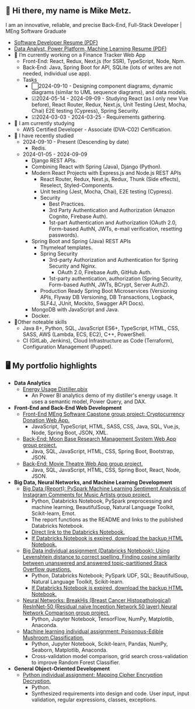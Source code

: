 ## 👋 Hi there, my name is Mike Metz.

<!--
**m-metz/m-metz** is a ✨ _special_ ✨ repository because its `README.md` (this file) appears on your GitHub profile.

Here are some ideas to get you started:

- 🔭 I’m currently working on ...
- 🌱 I’m currently learning ...
- 👯 I’m looking to collaborate on ...
- 🤔 I’m looking for help with ...
- 💬 Ask me about ...
- 📫 How to reach me: ...
- 😄 Pronouns: ...
- ⚡ Fun fact: ...
-->

I am an innovative, reliable, and precise Back-End, Full-Stack Developer | MEng Software Graduate
- [Software Developer Resume (PDF)](https://onedrive.live.com/?authkey=%21AO%5FKq8UUdMEoCWc&id=5564EAC6A68D4D1B%21750536&cid=5564EAC6A68D4D1B&parId=root&parQt=sharedby&o=OneUp)
- [Data Analyst, Power Platform, Machine Learning Resume (PDF)](https://onedrive.live.com/?authkey=%21ALGMBLFKkPI44JQ&id=5564EAC6A68D4D1B%21751274&cid=5564EAC6A68D4D1B&parId=root&parQt=sharedby&o=OneUp)
- 🔭 I’m currently working on a Finance Tracker Web App
  - Front-End: React, Redux, Next.js (for SSR), TypeScript, Node, Npm.
  - Back-End: Java, Spring Boot for API, SQLite (lots of writes are not needed, individual use app).
  - Tasks
    - ⬜2024-09-10 - Designing component diagrams, dynamic diagrams (similar to UML sequence diagrams), and data models.
    - ☑2024-05-14 - 2024-09-09 - Studying React (as I only new Vue before), React Router, Redux, Next.js, Unit Testing (Jest, Mocha, Chai) E2E testing (Cypress), Spring Security.
    - ☑2024-03-03 - 2024-03-25 - Requirements gathering.
- 📖 I am currently studying
  - AWS Certified Developer - Associate (DVA-C02) Certification.
- 📘 I have recently studied
  - 2024-09-10 - Present (Descending by date)
    - Redis.
  - 2024-01-05 - 2024-09-09
    - Django REST APIs.
    - Combining React with Spring (Java), Django (Python).
    - Modern React Projects with Express.js and Node.js REST APIs
      - React Router, Redux, Next.js, Redux, Thunk (Side effects), Reselect, Styled-Components.
      - Unit testing (Jest, Mocha, Chai), E2E testing (Cypress).
      - Security
        - Best Practices.
        - 3rd Party Authentication and Authorization (Amazon Cognito, Firebase Auth).
        - 1st-part Authentication and Authorization (OAuth 2.0, Form-based AuthN, JWTs, e-mail verification, resetting passwords).
    - Spring Boot and Spring (Java) REST APIs
      - Thymeleaf templates.
      - Spring Security
        - 3rd-party Authorization and Authentication for Spring Security and Nginx.
          - OAuth 2.0, Firebase Auth, GitHub Auth.
        - 1st-party authentication, authorization (Spring Security, Form-based AuthN, JWTs, BCrypt, Server AuthZ).
      - Production Ready Spring Boot Microservices (Versioning APIs, Flyway DB Versioning, DB Transactions, Logback, SLF4J, JUnit, Mockito, Swagger API Docs).
    - MongoDB with JavaScript and Java.
    - Docker.
- 📗Other noteable skills
  - Java 8+, Python, SQL, JavaScript ES6+, TypeScript, HTML, CSS, SASS, AWS (Lambda, ECS, EC2), C++, PowerShell.
  - CI (GitLab, Jenkins), Cloud Infrastructure as Code (Terraform), Configuration Management (Puppet).

## 🖥 My portfolio highlights
  - **Data Analytics**
    - [Energy Usage Distiller.pbix](https://onedrive.live.com/?authkey=%21AAtkjAa5Qh-nRp0&id=5564EAC6A68D4D1B%21755546&cid=5564EAC6A68D4D1B)
      - An Power BI analytics demo of my distiller's energy usage. It uses a semantic model, Power Query, and DAX.
  - **Front-End and Back-End Web Development**
    - [Front-End MEng Software Capstone group project: Cryptocurrency Donation Web App.](https://github.com/m-metz/cryptocurrency-donation-web-app)
      - JavaScript, TypeScript, HTML, SASS, CSS, Java, SQL, Vue.js, Node, Spring Boot, JSON, XML.
    - [Back-End: Moon Base Research Management System Web App group project.](https://github.com/m-metz/moon-base-research-management-web-app)
      - Java, SQL, JavaScript, HTML, CSS, Spring Boot, Bootstrap, JSON.
    - [Back-End: Movie Theatre Web App group project.](https://github.com/m-metz/movie-theatre-web-app)
      - Java, SQL, JavaScript, HTML, CSS, Spring Boot, React, Node, JSON.
  - **Big Data, Neural Networks, and Machine Learning Development**
    - [Big Data (Report): PySpark Machine Learning Sentiment Analysis of Instagram Comments for Music Artists group project.](https://1drv.ms/b/s!AhtNjabG6mRVq8ZgH4YaYyYe5CMigA?e=NAisfe)
      - Python, Databricks Notebook, PySpark preprocessing and machine learning, BeautifulSoup, Natural Language Toolkit, Scikit-learn, Emot.
      - The report functions as the README and links to the published Databricks Notebook.
      - [Direct link to the Databricks Notebook.](https://databricks-prod-cloudfront.cloud.databricks.com/public/4027ec902e239c93eaaa8714f173bcfc/2947494414241448/3558815089651053/2747989559085117/latest.html)
      - [If Databricks Notebook is expired, download the backup HTML Notebook.](https://1drv.ms/u/s!AhtNjabG6mRVq8cLvfcM8Lun_fDnYw)
    - [Big Data individual assignment (Databricks Notebook): Using Levenshtein distance to correct spelling. Finding cosine similarity between unanswered and answered topic-partitioned Stack Overflow questions.](https://databricks-prod-cloudfront.cloud.databricks.com/public/4027ec902e239c93eaaa8714f173bcfc/2947494414241448/3099016446913454/2747989559085117/latest.html)
      - Python, Databricks Notebook; PySpark UDF, SQL; BeautifulSoup, Natural Language Toolkit, Scikit-learn.
      - [If Databricks Notebook is expired, download the backup HTML Notebook.](https://1drv.ms/u/s!AhtNjabG6mRVq8ZlIK03Fa4DE7Cydw)
    - [Neural Networks: BreakHis (Breast Cancer Histopathological) ResInNet-50 (Residual naïve Inception Network 50 layer) Neural Network Comparison group project.](https://github.com/m-metz/breakhis-resinnet-50-neural-network)
      - Python, Jupyter Notebook, TensorFlow, NumPy, Matplotlib, Anaconda.
    - [Machine learning individual assignment: Poisonous-Edible Mushroom Classification.](https://github.com/m-metz/ensf611-machine-learning-assignment4-m-metz)
      - Python, Jupyter Notebook, Scikit-learn, Pandas, NumPy, Seaborn, Matplotlib, Anaconda.
      - Cross-validation model comparison, grid search cross-validation to improve Random Forest Classifier.
  - **General Object-Oriented Development**
    - [Python individual assignment: Mapping Cipher Encryption Decryption.](https://github.com/m-metz/ensf592-assignment3-encryption)
      - Python. 
      - Synthesized requirements into design and code. User input, input validation, regular expressions, classes, exceptions.

